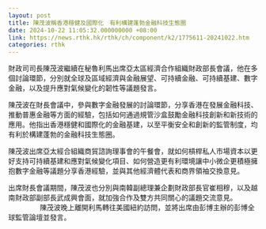 ```yaml
---
layout: post
title: 陳茂波稱香港穩健及國際化　有利構建蓬勃金融科技生態圈
date: 2024-10-22 11:05:32.000000000 +08:00
link: https://news.rthk.hk/rthk/ch/component/k2/1775611-20241022.htm
categories: rthk
---
```


財政司司長陳茂波繼續在秘魯利馬出席亞太區經濟合作組織財政部長會議，他在多個討論環節，分別就全球及區域經濟與金融展望、可持續金融、可持續基建、數字金融，以及提升應對氣候變化的韌性等議題發言。

陳茂波在財長會議中，參與數字金融發展的討論環節，分享香港在發展金融科技、推動普惠金融等方面的經驗，包括如何通過規管沙盒鼓勵金融科技創新和新技術的應用。他指出香港穩健和國際化的金融基建，以至平衡安全和創新的監管制度，均有利於構建蓬勃的金融科技生態圈。

陳茂波出席亞太經合組織商貿諮詢理事會的午餐會，就如何槓桿私人市場資本以更好支持可持續基建和應對氣候變化項目、如何營造更有利環境讓中小微企更積極擁抱數字金融等議題分享香港經驗，並與其他經濟體代表和商界領袖交換意見。

出席財長會議期間，陳茂波也分別與南韓副總理兼企劃財政部長官崔相穆，以及越南財政部副部長武成興會面，就加強合作及雙方共同關心的議題交流意見。
　　 　　
陳茂波晚上離開利馬轉往美國紐約訪問，並將出席由彭博主辦的彭博全球監管論壇並發言。
